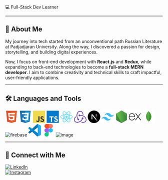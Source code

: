 💻 Full-Stack Dev Learner 

---

## 🚀 About Me  
My journey into tech started from an unconventional path Russian Literature at Padjadjaran University. Along the way, I discovered a passion for design, storytelling, and building digital experiences.  

Now, I focus on front-end development with **React.js** and **Redux**, while expanding to back-end technologies to become a **full-stack MERN developer**. I aim to combine creativity and technical skills to craft impactful, user-friendly applications.  

---

## 🛠️ Languages and Tools 

<p align="left">  
  <img src="https://raw.githubusercontent.com/devicons/devicon/master/icons/html5/html5-original.svg" alt="html5" width="40" height="40"/>  
  <img src="https://raw.githubusercontent.com/devicons/devicon/master/icons/css3/css3-original.svg" alt="css3" width="40" height="40"/>  
  <img src="https://raw.githubusercontent.com/devicons/devicon/master/icons/javascript/javascript-original.svg" alt="javascript" width="40" height="40"/>  
  <img src="https://raw.githubusercontent.com/devicons/devicon/master/icons/typescript/typescript-original.svg" alt="typescript" width="40" height="40"/>  
  <img src="https://raw.githubusercontent.com/devicons/devicon/master/icons/react/react-original.svg" alt="react" width="40" height="40"/>  
  <img src="https://raw.githubusercontent.com/devicons/devicon/master/icons/redux/redux-original.svg" alt="redux" width="40" height="40"/>  
  <img src="https://raw.githubusercontent.com/devicons/devicon/master/icons/nextjs/nextjs-original.svg" alt="nextjs" width="40" height="40"/>  
  <img src="https://raw.githubusercontent.com/devicons/devicon/master/icons/tailwindcss/tailwindcss-original.svg" alt="tailwindcss" width="40" height="40"/>  

  <!-- Backend -->
  <img src="https://raw.githubusercontent.com/devicons/devicon/master/icons/nodejs/nodejs-original.svg" alt="nodejs" width="40" height="40"/>  
  <img src="https://raw.githubusercontent.com/devicons/devicon/master/icons/express/express-original.svg" alt="express" width="40" height="40"/>  
  <img src="https://raw.githubusercontent.com/devicons/devicon/master/icons/mongodb/mongodb-original.svg" alt="mongodb" width="40" height="40"/>  
  <img src="https://www.vectorlogo.zone/logos/firebase/firebase-icon.svg" alt="firebase" width="40" height="40"/>  

  <!-- Tools & Design -->
  <img src="https://raw.githubusercontent.com/devicons/devicon/master/icons/vscode/vscode-original.svg" alt="vscode" width="40" height="40"/>  
  <img src="https://raw.githubusercontent.com/devicons/devicon/master/icons/figma/figma-original.svg" alt="figma" width="40" height="40"/>  
  <img width="40" height="40" alt="image" src="https://github.com/user-attachments/assets/6e9aa524-f613-41c1-8fa9-e9aa4e34b0c8" />



</p>  

---

## 🔗 Connect with Me  
[![LinkedIn](https://img.shields.io/badge/LinkedIn-blue?logo=linkedin&logoColor=white)](https://linkedin.com/in/adityafajarsy)  
[![Instagram](https://img.shields.io/badge/Instagram-red?logo=instagram&logoColor=white)](https://instagram.com/adityafajarsyy)  
